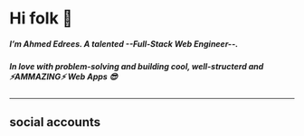 # Hi folk 👋

#####  I’m Ahmed Edrees. A talented **--Full-Stack Web Engineer--**.
#####  In love with problem-solving and building cool, well-structerd and ⚡**AMMAZING**⚡ Web Apps 😎
---

## social accounts
<p align="center">
<a href="https://www.linkedin.com/in/edrovolt/">
  <img href="http://www.w3.org/2000/svg" />
 </a>
</p>
